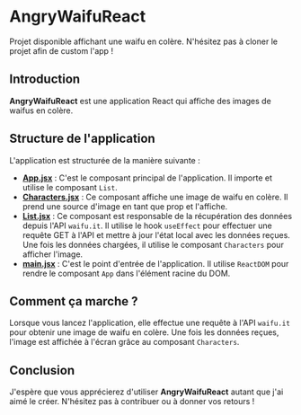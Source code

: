 # AngryWaifuReact

Projet disponible affichant une waifu en colère. N'hésitez pas à cloner le projet afin de custom l'app ! 

## Introduction

**AngryWaifuReact** est une application React qui affiche des images de waifus en colère. 

## Structure de l'application

L'application est structurée de la manière suivante :

- [**App.jsx**](https://github.com/GuiFraV/AngryWaifuReact/blob/master/src/App.jsx) : C'est le composant principal de l'application. Il importe et utilise le composant `List`.
- [**Characters.jsx**](https://github.com/GuiFraV/AngryWaifuReact/blob/master/src/components/Characters.jsx) : Ce composant affiche une image de waifu en colère. Il prend une source d'image en tant que prop et l'affiche.
- [**List.jsx**](https://github.com/GuiFraV/AngryWaifuReact/blob/master/src/components/List.jsx) : Ce composant est responsable de la récupération des données depuis l'API `waifu.it`. Il utilise le hook `useEffect` pour effectuer une requête GET à l'API et mettre à jour l'état local avec les données reçues. Une fois les données chargées, il utilise le composant `Characters` pour afficher l'image.
- [**main.jsx**](https://github.com/GuiFraV/AngryWaifuReact/blob/master/src/main.jsx) : C'est le point d'entrée de l'application. Il utilise `ReactDOM` pour rendre le composant `App` dans l'élément racine du DOM.

## Comment ça marche ?

Lorsque vous lancez l'application, elle effectue une requête à l'API `waifu.it` pour obtenir une image de waifu en colère. Une fois les données reçues, l'image est affichée à l'écran grâce au composant `Characters`.

## Conclusion

J'espère que vous apprécierez d'utiliser **AngryWaifuReact** autant que j'ai aimé le créer. N'hésitez pas à contribuer ou à donner vos retours !

